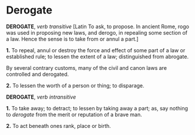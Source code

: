 # Derogate

**DEROGATE**, _verb transitive_ \[Latin To ask, to propose. In ancient Rome, rogo was used in proposing new laws, and derogo, in repealing some section of a law. Hence the sense is to take from or annul a part.\]

**1.** To repeal, annul or destroy the force and effect of some part of a law or established rule; to lessen the extent of a law; distinguished from abrogate.

By several contrary customs, many of the civil and canon laws are controlled and derogated.

**2.** To lessen the worth of a person or thing; to disparage.

**DEROGATE**, _verb intransitive_

**1.** To take away; to detract; to lessen by taking away a part; as, say nothing to _derogate_ from the merit or reputation of a brave man.

**2.** To act beneath ones rank, place or birth.